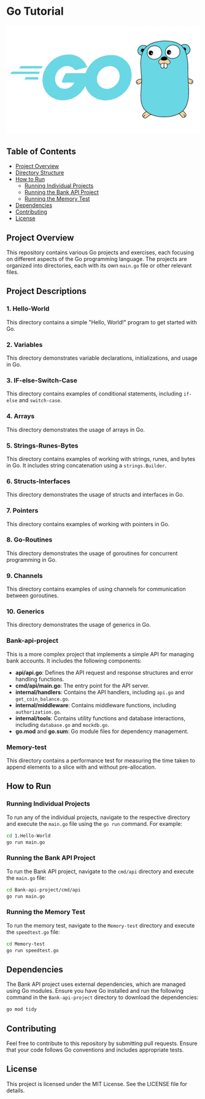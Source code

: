 # Go Tutorial
![Go Logo](./go.png)

## Table of Contents

- [Project Overview](#project-overview)
- [Directory Structure](#directory-structure)
- [How to Run](#how-to-run)
  - [Running Individual Projects](#running-individual-projects)
  - [Running the Bank API Project](#running-the-bank-api-project)
  - [Running the Memory Test](#running-the-memory-test)
- [Dependencies](#dependencies)
- [Contributing](#contributing)
- [License](#license)

## Project Overview

This repository contains various Go projects and exercises, each focusing on different aspects of the Go programming language. The projects are organized into directories, each with its own `main.go` file or other relevant files.


## Project Descriptions

### 1. Hello-World
This directory contains a simple "Hello, World!" program to get started with Go.

### 2. Variables
This directory demonstrates variable declarations, initializations, and usage in Go.

### 3. IF-else-Switch-Case
This directory contains examples of conditional statements, including `if-else` and `switch-case`.

### 4. Arrays
This directory demonstrates the usage of arrays in Go.

### 5. Strings-Runes-Bytes
This directory contains examples of working with strings, runes, and bytes in Go. It includes string concatenation using a `strings.Builder`.

### 6. Structs-Interfaces
This directory demonstrates the usage of structs and interfaces in Go.

### 7. Pointers
This directory contains examples of working with pointers in Go.

### 8. Go-Routines
This directory demonstrates the usage of goroutines for concurrent programming in Go.

### 9. Channels
This directory contains examples of using channels for communication between goroutines.

### 10. Generics
This directory demonstrates the usage of generics in Go.

### Bank-api-project
This is a more complex project that implements a simple API for managing bank accounts. It includes the following components:
- **api/api.go**: Defines the API request and response structures and error handling functions.
- **cmd/api/main.go**: The entry point for the API server.
- **internal/handlers**: Contains the API handlers, including `api.go` and `get_coin_balance.go`.
- **internal/middleware**: Contains middleware functions, including `authorization.go`.
- **internal/tools**: Contains utility functions and database interactions, including `database.go` and `mockdb.go`.
- **go.mod** and **go.sum**: Go module files for dependency management.

### Memory-test
This directory contains a performance test for measuring the time taken to append elements to a slice with and without pre-allocation.

## How to Run

### Running Individual Projects
To run any of the individual projects, navigate to the respective directory and execute the `main.go` file using the `go run` command. For example:

```sh
cd 1.Hello-World
go run main.go
```

### Running the Bank API Project
To run the Bank API project, navigate to the `cmd/api` directory and execute the `main.go` file:

```sh
cd Bank-api-project/cmd/api
go run main.go
```

### Running the Memory Test
To run the memory test, navigate to the `Memory-test` directory and execute the `speedtest.go` file:

```sh
cd Memory-test
go run speedtest.go
```

## Dependencies
The Bank API project uses external dependencies, which are managed using Go modules. Ensure you have Go installed and run the following command in the `Bank-api-project` directory to download the dependencies:

```sh
go mod tidy
```

## Contributing
Feel free to contribute to this repository by submitting pull requests. Ensure that your code follows Go conventions and includes appropriate tests.

## License
This project is licensed under the MIT License. See the LICENSE file for details.


